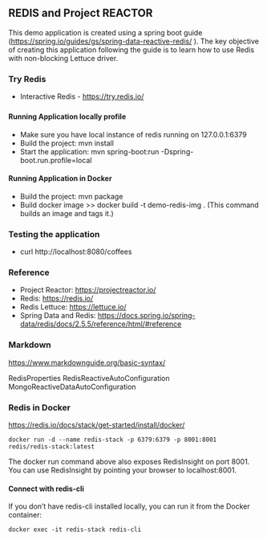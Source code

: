 ## REDIS and Project REACTOR

This demo application is created using a spring boot guide (https://spring.io/guides/gs/spring-data-reactive-redis/ ). 
The key objective of creating this application following the guide is to learn how to use Redis with non-blocking Lettuce driver.

### Try Redis
 - Interactive Redis - https://try.redis.io/


###
#### Running Application locally profile 
 - Make sure you have local instance of redis running on 127.0.0.1:6379
 - Build the project: mvn install
 - Start the application: mvn spring-boot:run -Dspring-boot.run.profile=local  

#### Running Application in Docker
 - Build the project: mvn package
 - Build docker image >> docker build -t demo-redis-img .
 	(This command builds an image and tags it.)

### Testing the application
- curl http://localhost:8080/coffees

### Reference
- Project Reactor: https://projectreactor.io/
- Redis: https://redis.io/  
- Redis Lettuce: https://lettuce.io/
- Spring Data and Redis: https://docs.spring.io/spring-data/redis/docs/2.5.5/reference/html/#reference


### Markdown 

https://www.markdownguide.org/basic-syntax/

RedisProperties
RedisReactiveAutoConfiguration
MongoReactiveDataAutoConfiguration

### Redis in Docker

https://redis.io/docs/stack/get-started/install/docker/

```
docker run -d --name redis-stack -p 6379:6379 -p 8001:8001 redis/redis-stack:latest
```

The docker run command above also exposes RedisInsight on port 8001. You can use RedisInsight by pointing your browser to localhost:8001.
#### Connect with redis-cli
If you don’t have redis-cli installed locally, you can run it from the Docker container:

```
docker exec -it redis-stack redis-cli
```